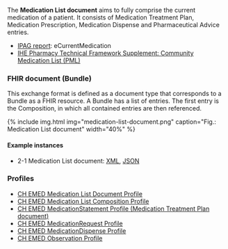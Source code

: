 The **Medication List document** aims to fully comprise the current medication of a patient. It consists of Medication Treatment Plan, Medication Prescription, Medication Dispense and Pharmaceutical Advice entries.

* [IPAG report](https://www.e-health-suisse.ch/fileadmin/user_upload/Dokumente/2017/D/170607_Bericht_eMedikation_IPAG.pdf): eCurrentMedication
* [IHE Pharmacy Technical Framework Supplement: Community Medication List (PML)](https://www.ihe.net/uploadedFiles/Documents/Pharmacy/IHE_Pharmacy_Suppl_PML.pdf)


### FHIR document (Bundle)
This exchange format is defined as a document type that corresponds to a Bundle as a FHIR resource. A Bundle has a list of entries. The first entry is the Composition, in which all contained entries are then referenced.

{% include img.html img="medication-list-document.png" caption="Fig.: Medication List document" width="40%" %}

#### Example instances
* 2-1 Medication List document: [XML](Bundle-2-1-MedicationList.xml.html), [JSON](Bundle-2-1-MedicationList.json.html)

### Profiles
* [CH EMED Medication List Document Profile](StructureDefinition-ch-emed-document-medicationlist.html)
* [CH EMED Medication List Composition Profile](StructureDefinition-ch-emed-composition-medicationlist.html)
* [CH EMED MedicationStatement Profile (Medication Treatment Plan document)](StructureDefinition-ch-emed-medicationstatement-treatmentplan.html)
* [CH EMED MedicationRequest Profile](StructureDefinition-ch-emed-medicationrequest.html)
* [CH EMED MedicationDispense Profile](StructureDefinition-ch-emed-medicationdispense.html)
* [CH EMED Observation Profile](StructureDefinition-ch-emed-observation.html)
